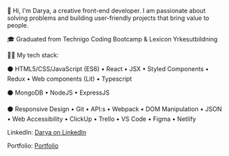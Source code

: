 👋 Hi, I'm Darya, a creative front-end developer. I am passionate about solving problems and building user-friendly projects that bring value to people.

🎓 Graduated from Technigo Coding Bootcamp & Lexicon Yrkesutbildning

👩‍💻 My tech stack:  

⚫ HTML5/CSS/JavaScript (ES6) • React • JSX • Styled Components • Redux • Web components (Lit) • Typescript

⚫ MongoDB • NodeJS • ExpressJS

⚫ Responsive Design • Git • API:s • Webpack • DOM Manipulation • JSON • Web Accessibility • ClickUp • Trello • VS Code • Figma • Netlify

LinkedIn: [Darya on LinkedIn](https://www.linkedin.com/in/daryalapata/)

Portfolio: [Portfolio](https://daryalapata.netlify.app/)
